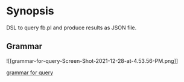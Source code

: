 # Synopsis
DSL to query fb.pl and produce results as JSON file.
## Grammar
![[grammar-for-query-Screen-Shot-2021-12-28-at-4.53.56-PM.png]]

[grammar for query](./doc/grammar-for-query-Screen-Shot-2021-12-28-at-4.53.56-PM.png)